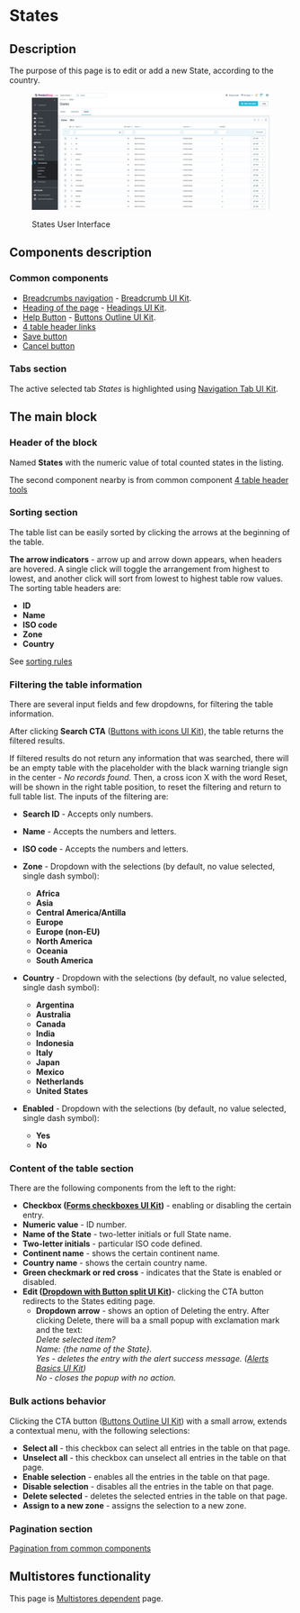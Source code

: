 # States

## Description

The purpose of this page is to edit or add a new State, according to the country.

<figure><img src="../../../../../../.gitbook/assets/image (16).png" alt=""><figcaption><p>States User Interface</p></figcaption></figure>

## Components description

### Common components <a href="#common-components" id="common-components"></a>

* [Breadcrumbs navigation](broken-reference) - [Breadcrumb UI Kit](https://build.prestashop.com/prestashop-ui-kit/?path=/story/breadcrumb--breadcrumb).
* [Heading of the page](broken-reference) - [Headings UI Kit](https://build.prestashop.com/prestashop-ui-kit/?path=/story/headings--headings).
* [Help Button](broken-reference) - [Buttons Outline UI Kit](https://build.prestashop.com/prestashop-ui-kit/?path=/story/buttons--outline).
* [4 table header links](https://app.gitbook.com/o/-MAz0PPl5s9ulE9xyliu/s/eRh5ljXXvELkmmdiRmg8/\~/changes/u5LiWcNXkcWYIFiEJqil/functional-documentation/ux-ui/common-components/4-table-header-tools)
* [Save button](../../../../common-components/save-button.md)&#x20;
* [Cancel button ](../../../../common-components/cancel-button.md)

### Tabs section

The active selected tab _States_ is highlighted using [Navigation Tab UI Kit](https://build.prestashop.com/prestashop-ui-kit/?path=/story/navigation--navigation-tabs).

## The main block&#x20;

### **Header of the block**&#x20;

Named **States** with the numeric value of total counted states in the listing.&#x20;

The second component nearby is from common component [4 table header tools](https://app.gitbook.com/o/-MAz0PPl5s9ulE9xyliu/s/eRh5ljXXvELkmmdiRmg8/\~/changes/u5LiWcNXkcWYIFiEJqil/functional-documentation/ux-ui/common-components/4-table-header-tools)&#x20;

### Sorting section

The table list can be easily sorted by clicking the arrows at the beginning of the table.&#x20;

**The arrow indicators** - arrow up and arrow down appears, when headers are hovered. A single click will toggle the arrangement from highest to lowest, and another click will sort from lowest to highest table row values. The sorting table headers are:

* **ID**
* **Name**
* **ISO code**
* **Zone**
* **Country**

See [sorting rules](../../../../common-components/sorting-rules.md)

### Filtering the table information <a href="#filtering-the-table-information" id="filtering-the-table-information"></a>

There are several input fields and few dropdowns, for filtering the table information.&#x20;

After clicking **Search CTA** ([Buttons with icons UI Kit](https://build.prestashop-project.org/prestashop-ui-kit/?path=/story/buttons--buttons-with-icons)), the table returns the filtered results.

If filtered results do not return any information that was searched, there will be an empty table with the placeholder with the black warning triangle sign in the center - _No records found._ Then, a cross icon X with the word Reset, will be shown in the right table position, to reset the filtering and return to full table list. The inputs of the filtering are:

* **Search ID** - Accepts only numbers.
* **Name** - Accepts the numbers and letters.&#x20;
* **ISO code** - Accepts the numbers and letters.
*   **Zone** - Dropdown with the selections (by default, no value selected, single dash symbol):

    * **Africa**
    * **Asia**
    * **Central America/Antilla**
    * **Europe**
    * **Europe (non-EU)**
    * **North America**
    * **Oceania**
    * **South America**


*   **Country** - Dropdown with the selections (by default, no value selected, single dash symbol):

    * **Argentina**
    * **Australia**
    * **Canada**
    * **India**
    * **Indonesia**
    * **Italy**
    * **Japan**
    * **Mexico**
    * **Netherlands**
    * **United** **States**


* **Enabled** - Dropdown with the selections (by default, no value selected, single dash symbol):
  * **Yes**
  * **No**

### Content of the table section

There are the following components from the left to the right:

* **Checkbox (**[**Forms checkboxes UI Kit**](https://build.prestashop-project.org/prestashop-ui-kit/?path=/story/forms--checkboxes)**)** - enabling or disabling the certain entry.
* **Numeric value** - ID number.
* **Name of the State** - two-letter initials or full State name.
* **Two-letter initials** - particular ISO code defined.
* **Continent name** - shows the certain continent name.
* **Country name** - shows the certain country name.
* **Green checkmark or red cross** - indicates that the State is enabled or disabled.
* **Edit (**[**Dropdown with Button split UI Kit**](https://build.prestashop-project.org/prestashop-ui-kit/?path=/story/dropdowns--with-button-split)**)**- clicking the CTA button redirects to the States editing page.
  * **Dropdown arrow** - shows an option of Deleting the entry. After clicking Delete, there will ba a small popup with exclamation mark and the text:\
    _Delete selected item?_\
    _Name: {the name of the State}._\
    _Yes - deletes the entry with the alert success message. (_[_Alerts Basics UI Kit_](https://build.prestashop-project.org/prestashop-ui-kit/?path=/story/alerts--basics)_)_\
    _No - closes the popup with no action._

### Bulk actions behavior

Clicking the CTA button ([Buttons Outline UI Kit](https://build.prestashop-project.org/prestashop-ui-kit/?path=/story/buttons--outline)) with a small arrow, extends a contextual menu, with the following selections:

* **Select all** - this checkbox can select all entries in the table on that page.
* **Unselect all** - this checkbox can unselect all entries in the table on that page.
* **Enable selection** - enables all the entries in the table on that page.
* **Disable selection** - disables all the entries in the table on that page.
* **Delete selected** - deletes the selected entries in the table on that page.
* **Assign to a new zone** - assigns the selection to a new zone.

### Pagination section

[Pagination from common components ](../../../../common-components/pagination.md)

## Multistores functionality

This page is [Multistores dependent](../../../../common-components/multistores-dependent.md) page.



